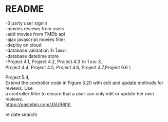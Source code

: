 # README

-3 party user signin \
-movies reviews from users \
-add movies from TMDb api \
-ajax javascript movies filter \
-deploy on cloud \
-database validation ซ้ำ ไม่ครบ \
-database datetime store \
-Project 4.1, Project 4.2, Project 4.3 ข้อ 1 และ 3,\
Project 4.4, Project 4.5, Project 4.6, Project 4.7,Project 6.6 \
 
Project 5.4, \
Extend the controller code in Figure 5.20 with edit and update methods for reviews. Use\
a controller filter to ensure that a user can only edit or update her own reviews.\
https://pastebin.com/J5UR6ftj\

re date search\
